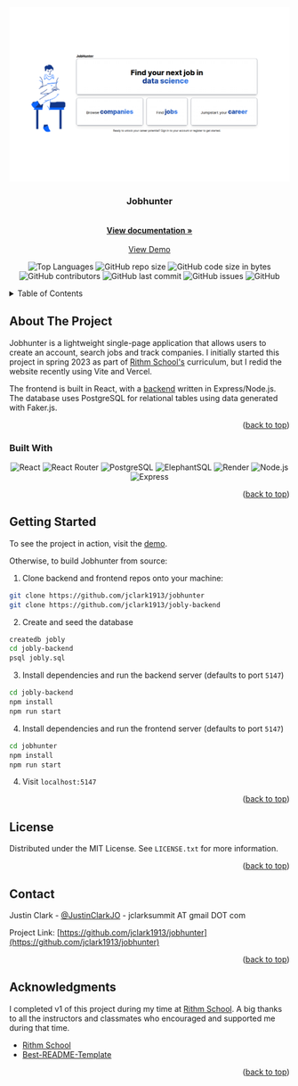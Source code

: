 <a name="readme-top"></a>
<!-- PROJECT SHIELDS -->
<!--
*** I'm using markdown "reference style" links for readability.
*** Reference links are enclosed in brackets [ ] instead of parentheses ( ).
*** See the bottom of this document for the declaration of the reference variables
*** for contributors-url, forks-url, etc. This is an optional, concise syntax you may use.
*** https://www.markdownguide.org/basic-syntax/#reference-style-links
-->

<div align="center"><img src="./docs/Homepage.png"></div>

<h3 align="center">Jobhunter</h3>

  <p align="center">
    <br />
    <a href="https://github.com/jclark1913/jobhunter"><strong>View documentation »</strong></a>
    <br />
    <br />
    <a href="https://jobhunter.justinclark.bio">View Demo</a>
  </p>
</div>

<div align="center">

![Top Languages](https://img.shields.io/github/languages/top/jclark1913/jobhunter)
![GitHub repo size](https://img.shields.io/github/repo-size/jclark1913/jobhunter)
![GitHub code size in bytes](https://img.shields.io/github/languages/code-size/jclark1913/jobhunter)
![GitHub contributors](https://img.shields.io/github/contributors/jclark1913/jobhunter)
![GitHub last commit](https://img.shields.io/github/last-commit/jclark1913/jobhunter)
![GitHub issues](https://img.shields.io/github/issues/jclark1913/jobhunter)
![GitHub](https://img.shields.io/github/license/jclark1913/jobhunter)

</div>

<!-- TABLE OF CONTENTS -->
<details>
  <summary>Table of Contents</summary>
  <ol>
    <li>
      <a href="#about-the-project">About The Project</a>
      <ul>
        <li><a href="#built-with">Built With</a></li>
      </ul>
    </li>
    <li>
      <a href="#getting-started">Getting Started</a>
    </li>
    <li><a href="#license">License</a></li>
    <li><a href="#contact">Contact</a></li>
    <li><a href="#acknowledgments">Acknowledgments</a></li>
  </ol>
</details>



<!-- ABOUT THE PROJECT -->
## About The Project

Jobhunter is a lightweight single-page application that allows users to create an account, search jobs and track
companies. I initially started this project in spring 2023 as part of <a href="https://rithmschool.com">Rithm School's</a> curriculum, but I redid the website recently using Vite and Vercel.

The frontend is built in React, with a <a href="https://github.com/jclark1913/express-jobly">backend</a> written in Express/Node.js. The database
uses PostgreSQL for relational tables using data generated with Faker.js.

<p align="right">(<a href="#readme-top">back to top</a>)</p>

### Built With

<div align="center">

![React][React]
![React Router][React Router]
![PostgreSQL][PostgreSQL]
![ElephantSQL][ElephantSQL]
![Render][Render]
![Node.js][Node.js]
![Express][Express]

</div>

<p align="right">(<a href="#readme-top">back to top</a>)</p>


<!-- GETTING STARTED -->
## Getting Started

To see the project in action, visit the <a href="jobhunter.justinclark.bio">demo</a>.

Otherwise, to build Jobhunter from source:

1. Clone backend and frontend repos onto your machine:

```bash
git clone https://github.com/jclark1913/jobhunter
git clone https://github.com/jclark1913/jobly-backend
```

2. Create and seed the database

```bash
createdb jobly
cd jobly-backend
psql jobly.sql
```

3. Install dependencies and run the backend server (defaults to port `5147`)

```bash
cd jobly-backend
npm install
npm run start
```

4. Install dependencies and run the frontend server (defaults to port `5147`)

```bash
cd jobhunter
npm install
npm run start
```

4. Visit `localhost:5147`

<p align="right">(<a href="#readme-top">back to top</a>)</p>



<!-- LICENSE -->
## License

Distributed under the MIT License. See `LICENSE.txt` for more information.

<p align="right">(<a href="#readme-top">back to top</a>)</p>



<!-- CONTACT -->
## Contact

Justin Clark - [@JustinClarkJO](https://twitter.com/@JustinClarkJO) - jclarksummit AT gmail DOT com

Project Link: [https://github.com/jclark1913/jobhunter](https://github.com/jclark1913/jobhunter)

<p align="right">(<a href="#readme-top">back to top</a>)</p>



<!-- ACKNOWLEDGMENTS -->
## Acknowledgments

I completed v1 of this project during my time at [Rithm School](https://rithmschool.com). A big thanks to all the instructors
and classmates who encouraged and supported me during that time.

* [Rithm School](https://rithmschool.com)
* [Best-README-Template](https://github.com/othneildrew/Best-README-Template)

<p align="right">(<a href="#readme-top">back to top</a>)</p>



<!-- MARKDOWN LINKS & IMAGES -->
<!-- https://www.markdownguide.org/basic-syntax/#reference-style-links -->
[contributors-shield]: https://img.shields.io/github/contributors/jclark1913/jobly_frontend.svg?style=for-the-badge
[contributors-url]: https://github.com/jclark1913/jobhunter/graphs/contributors
[forks-shield]: https://img.shields.io/github/forks/jclark1913/jobhunter.svg?style=for-the-badge
[forks-url]: https://github.com/jclark1913/jobhunter/network/members
[stars-shield]: https://img.shields.io/github/stars/jclark1913/jobhunter.svg?style=for-the-badge
[stars-url]: https://github.com/jclark1913/jobhunter/stargazers
[issues-shield]: https://img.shields.io/github/issues/jclark1913/jobhunter.svg?style=for-the-badge
[issues-url]: https://github.com/jclark1913/jobhunter/issues
[license-shield]: https://img.shields.io/github/license/jclark1913/jobhunter.svg?style=for-the-badge
[license-url]: https://github.com/jclark1913/jobhunter/blob/master/LICENSE.txt
[linkedin-shield]: https://img.shields.io/badge/-LinkedIn-black.svg?style=for-the-badge&logo=linkedin&colorB=555
[linkedin-url]: https://linkedin.com/in/linkedin_username
[product-screenshot]: docs/jobs.png
[React]: https://img.shields.io/badge/React-61DAFB?logo=react&logoColor=white
[React.js]: https://img.shields.io/badge/React-20232A?style=for-the-badge&logo=react&logoColor=61DAFB
[React-url]: https://reactjs.org/
[Bootstrap.com]: https://img.shields.io/badge/Bootstrap-563D7C?style=for-the-badge&logo=bootstrap&logoColor=white
[Bootstrap-url]: https://getbootstrap.com
[PostgreSQL]: https://img.shields.io/badge/PostgreSQL-4169E1?logo=postgresql&logoColor=white
[ElephantSQL]: https://img.shields.io/badge/ElephantSQL-2D9CDB?logo=elephantsql&logoColor=white
[Render]: https://img.shields.io/badge/Render-000000?logo=render&logoColor=white
[Express]: https://img.shields.io/badge/Express-000000?logo=express&logoColor=white
[Node.js]: https://img.shields.io/badge/Node.js-339933?logo=node.js&logoColor=white
[React Router]: https://img.shields.io/badge/React_Router-CA4245?logo=react-router&logoColor=white
